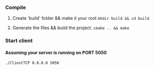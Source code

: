 ### Compile 

1. Create 'build' folder && make it your root
``` mkdir build && cd build ```

2. Generate the files && build the project.
``` cmake .. && make ```

### Start client 
#### Assuming your server is running on PORT 5050

``` ./ClientTCP 0.0.0.0 5050 ```   


